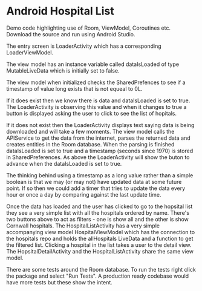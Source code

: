 # Android Hospital List
Demo code highlighting use of Room, ViewModel, Coroutines etc. Download the source and run using Android Studio. 

The entry screen is LoaderActivity which has a corresponding LoaderViewModel. 

The view model has an instance variable called dataIsLoaded of type MutableLiveData<Boolean> which is initially set to false.

The view model when initialized checks the SharedPrefences to see if a timestamp of value long exists that is not equeal to 0L. 

If it does exist then we know there is data and dataIsLoaded is set to true. The LoaderActivity is observing this value and when it changes to true a button is displayed asking the user to click to see the list of hopitals. 

If it does not exist then the LoaderActivity displays text saying data is being downloaded and will take a few moments. The view model calls the APIService to get the data from the internet, parses the returned data and creates entities in the Room database. When the parsing is finished dataIsLoaded is set to true and a timestamp (seconds since 1970) is stored in SharedPreferences. As above the LoaderActivity will show the buton to advance when the dataIsLoaded is set to true.  

The thinking behind using a timestamp as a long value rather than a simple boolean is that we may (or may not) have updated data at some future point. If so then we could add a timer that tries to update the data every hour or once a day by comparing against the last update time.

Once the data has loaded and the user has clicked to go to the hopsital list they see a very simple list with all the hospitals ordered by name. There's two buttons above to act as filters - one is show all and the other is show Cornwall hospitals. The HospitalListActivity has a very simple accompanying view model HospitalViewModel which has the connection to the hospitals repo and holds the allHospitals LiveData and a function to get the filtered list. Clicking a hospital in the list takes a user to the detail view. The HopsitalDetailActivity and the HospitalListActivity share the same view model.

There are some tests around the Room database. To run the tests right click the package and select "Run Tests". A production ready codebase would have more tests but these show the intent.
